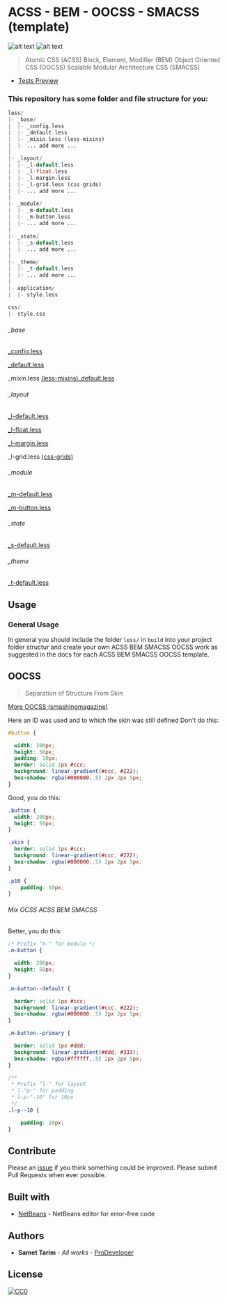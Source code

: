 # ACSS - BEM - OOCSS - SMACSS (template)

![alt text](https://img.shields.io/badge/build-passing-brightgreen.svg "Build passing")
![alt text](https://img.shields.io/badge/license-CCO-blue.svg "CCO 1.0")

> Atomic CSS (ACSS)
> Block, Element, Modifier (BEM)
> Object Oriented CSS (OOCSS)
> Scalable Modular Architecture CSS (SMACSS)

* [Tests Preview](test/img/tests.png)

### This repository has some folder and file structure for you:

```php
less/
|- _base/
|  |- _config.less
|  |- _default.less
|  |- _mixin.less (less-mixins)
|  |- ... add more ...
|
|- _layout/
|  |- _l-default.less
|  |- _l-float.less
|  |- _l-margin.less
|  |- _l-grid.less (css-grids)
|  |- ... add more ...
|
|- _module/
|  |- _m-default.less
|  |- _m-button.less
|  |- ... add more ...
|
|- _state/
|  |- _s-default.less
|  |- ... add more ...
|
|- _theme/
|  |- _t-default.less
|  |- ... add more ...
|
|- application/
|  |- style.less
 
css/
|- style.css
```

###### _base

[_config.less](less/_base/_config.less)

[_default.less](less/_base/_default.less)

_mixin.less [(less-mixins)](https://github.com/Samettarim/less-mixins/)[_default.less](less/_base/_default.less)

###### _layout

[_l-default.less](less/_layout/_l-default.less)

[_l-float.less](less/_layout/_l-float..less)

[_l-margin.less](less/_layout/_l-margin..less)

_l-grid.less [(css-grids)](https://github.com/Samettarim/css-grids/)

###### _module

[_m-default.less](less/_module/_m-default.less)

[_m-button.less](less/_module/_m-button.less)

###### _state

[_s-default.less](less/_state/_s-default.less)

###### _theme

[_t-default.less](less/_theme/_t-default.less)

## Usage

### General Usage

In general you should include the folder `less/` in `build` into your 
project folder structur and create your own ACSS BEM SMACSS OOCSS work as suggested in the docs for each ACSS BEM SMACSS OOCSS template.

## OOCSS

> Separation of Structure From Skin

[More OOCSS (smashingmagazine)](https://www.smashingmagazine.com/2011/12/an-introduction-to-object-oriented-css-oocss/)

Here an ID was used and to which the skin was still defined
Don't do this:
```css
#button {

  width: 200px;
  height: 50px;
  padding: 10px;
  border: solid 1px #ccc;
  background: linear-gradient(#ccc, #222);
  box-shadow: rgba(#000000,.5) 2px 2px 5px;
}
```

Good, you do this:
```css
.button {
  width: 200px;
  height: 50px;
}

.skin {
  border: solid 1px #ccc;
  background: linear-gradient(#ccc, #222);
  box-shadow: rgba(#000000,.5) 2px 2px 5px;
}

.p10 {
    padding: 10px;
}
```

###### Mix OCSS ACSS BEM SMACSS

Better, you do this:
```css
/* Prefix "m-" for module */
.m-button {

  width: 200px;
  height: 50px;
}

.m-button--default {

  border: solid 1px #ccc;
  background: linear-gradient(#ccc, #222);
  box-shadow: rgba(#000000,.5) 2px 2px 5px;
}

.m-button--primary {

  border: solid 1px #ddd;
  background: linear-gradient(#ddd, #333);
  box-shadow: rgba(#ffffff,.5) 2px 2px 5px;
}

/** 
 * Prefix "l-" for layout 
 * l-"p-" for padding
 * l-p-"-10" for 10px
 */
.l-p--10 {

    padding: 10px;
}
```

## Contribute

Please an [issue](https://github.com/Samettarim/less-mixins/issues) if you
think something could be improved. Please submit Pull Requests when ever
possible.

## Built with

* [NetBeans](https://netbeans.org/) - NetBeans editor for error-free code

## Authors

* **Samet Tarim** - *All works* - [ProDeveloper](https://profiles.wordpress.org/prodeveloper/)

## License

[![CC0](https://licensebuttons.net/p/zero/1.0/88x31.png)](http://creativecommons.org/publicdomain/zero/1.0/)